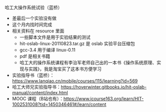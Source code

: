 哈工大操作系统试验（蓝桥）
- 差最后一个实验没有做
- 这个月内找时间完成
- 相关资料在 resource 里面
    - 一些脚本文件是用于实验结果的测试
    - hit-oslab-linux-20110823.tar.gz 是 oslab 实验平台压缩包
    - gcc-3.4 用于编译 linux-0.11
    - pdf 是相关书籍
    - 哈工大的操作系统课程有李治军老师自己出的一本书《操作系统原理、实现与实践》，我是淘宝买了这本书方便学习
- 实验指导书（蓝桥）：https://www.lanqiao.cn/mobile/courses/115/learning?id=569
- 哈工大师兄实验指导书：https://hoverwinter.gitbooks.io/hit-oslab-manual/content/index.html
- MOOC 课程（B站也有）：https://www.icourse163.org/learn/HIT-1002531008?tid=1450346461#/learn/content

